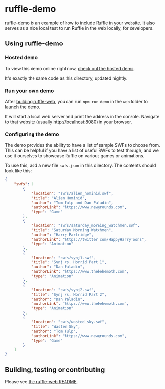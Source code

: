 # ruffle-demo

ruffle-demo is an example of how to include Ruffle in your website.
It also serves as a nice local test to run Ruffle in the web locally, for developers.

## Using ruffle-demo

### Hosted demo

To view this demo online right now, [check out the hosted demo](https://ruffle.rs/demo).

It's exactly the same code as this directory, updated nightly.

### Run your own demo

After [building ruffle-web](/ruffle-rs/ruffle/blob/master/web/README.md#building-from-source),
you can run `npm run demo` in the `web` folder to launch the demo.

It will start a local web server and print the address in the console.
Navigate to that website (usually [http://localhost:8080](http://localhost:8080)) in your browser.

### Configuring the demo

The demo provides the ability to have a list of sample SWFs to choose from.
This can be helpful if you have a list of useful SWFs to test through, and we use it ourselves
to showcase Ruffle on various games or animations.

To use this, add a new file `swfs.json` in this directory. The contents should look like this:

```json
{
    "swfs": [
        {
            "location": "swfs/alien_hominid.swf",
            "title": "Alien Hominid",
            "author": "Tom Fulp and Dan Paladin",
            "authorLink": "https://www.newgrounds.com",
            "type": "Game"
        },
        {
            "location": "swfs/saturday_morning_watchmen.swf",
            "title": "Saturday Morning Watchmen",
            "author": "Harry Partridge",
            "authorLink": "https://twitter.com/HappyHarryToons",
            "type": "Animation"
        },
        {
            "location": "swfs/synj1.swf",
            "title": "Synj vs. Horrid Part 1",
            "author": "Dan Paladin",
            "authorLink": "https://www.thebehemoth.com",
            "type": "Animation"
        },
        {
            "location": "swfs/synj2.swf",
            "title": "Synj vs. Horrid Part 2",
            "author": "Dan Paladin",
            "authorLink": "https://www.thebehemoth.com",
            "type": "Animation"
        },
        {
            "location": "swfs/wasted_sky.swf",
            "title": "Wasted Sky",
            "author": "Tom Fulp",
            "authorLink": "https://www.newgrounds.com",
            "type": "Game"
        }
    ]
}
```

## Building, testing or contributing

Please see [the ruffle-web README](/ruffle-rs/ruffle/blob/master/web/README.md).
